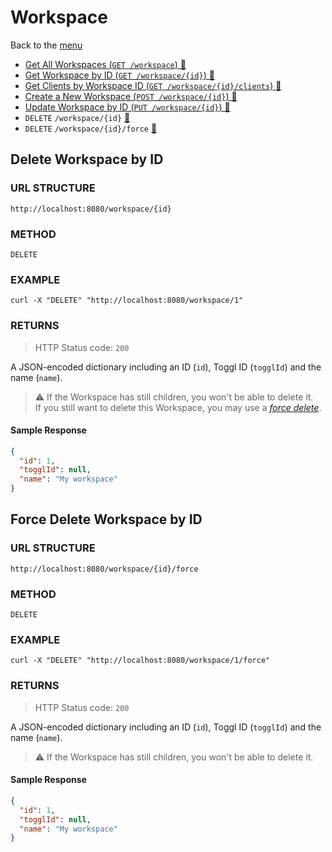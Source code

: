 # Workspace

Back to the [menu](../README.md)

- [Get All Workspaces (`GET /workspace`) 🔗](Workspace/Get-All-Workspaces.md)
- [Get Workspace by ID (`GET /workspace/{id}`) 🔗](Workspace/Get-Workspace-by-ID.md)
- [Get Clients by Workspace ID (`GET /workspace/{id}/clients`) 🔗](Workspace/Get-Workspace-by-ID.md)
- [Create a New Workspace (`POST /workspace/{id}`) 🔗](Workspace/Create-New-Workspace.md)
- [Update Workspace by ID (`PUT /workspace/{id}`) 🔗](Workspace/Update-Workspace-by-ID.md)
- `DELETE`  `/workspace/{id}` [🔗](#delete-workspace-by-id)
- `DELETE`  `/workspace/{id}/force` [🔗](#force-delete-workspace-by-id)

## Delete Workspace by ID

### URL STRUCTURE

`http://localhost:8080/workspace/{id}`

### METHOD

`DELETE`

### EXAMPLE

```curl
curl -X "DELETE" "http://localhost:8080/workspace/1"
```

### RETURNS

> HTTP Status code: `200`

A JSON-encoded dictionary including an ID (`id`), Toggl ID (`togglId`) and the name (`name`).
> ⚠️ If the Workspace has still children, you won't be able to delete it.  
> If you still want to delete this Workspace, you may use a _[force delete](https://github.com/Harchytekt/inTime/blob/master/docs/REST%20API%20Entities/Workspace.md#force-delete-time-entry-by-id)_.

#### Sample Response

```json
{
  "id": 1,
  "togglId": null,
  "name": "My workspace"
}
```

## Force Delete Workspace by ID

### URL STRUCTURE

`http://localhost:8080/workspace/{id}/force`

### METHOD

`DELETE`

### EXAMPLE

```curl
curl -X "DELETE" "http://localhost:8080/workspace/1/force"
```

### RETURNS

> HTTP Status code: `200`

A JSON-encoded dictionary including an ID (`id`), Toggl ID (`togglId`) and the name (`name`).
> ⚠️ If the Workspace has still children, you won't be able to delete it.

#### Sample Response

```json
{
  "id": 1,
  "togglId": null,
  "name": "My workspace"
}
```
